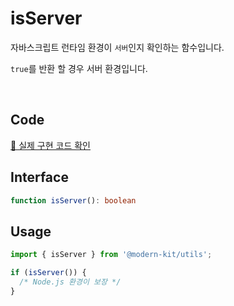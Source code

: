 # isServer

자바스크립트 런타임 환경이 `서버`인지 확인하는 함수입니다.

`true`를 반환 할 경우 서버 환경입니다.

<br />

## Code
[🔗 실제 구현 코드 확인](https://github.com/modern-agile-team/modern-kit/blob/main/packages/utils/src/device/isServer/index.ts)

## Interface
```ts title="typescript"
function isServer(): boolean
```

## Usage
```ts title="typescript"
import { isServer } from '@modern-kit/utils';

if (isServer()) {
  /* Node.js 환경이 보장 */
}
```